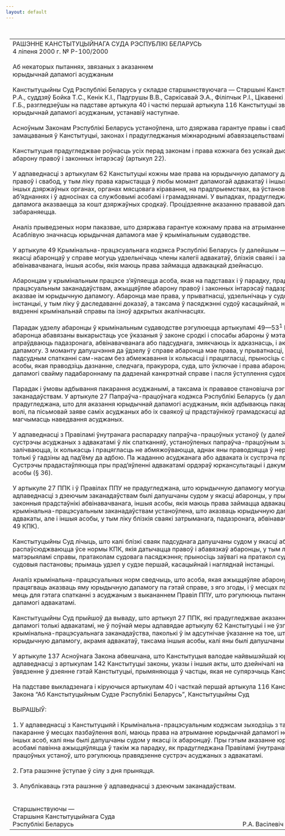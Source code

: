 ```yaml
---
layout: default
---
```


<div style="margin: 0px auto; width: 1000px;">

<div id="flag">

 

</div>

<div id="fixedWidth">

<div id="body">

<div id="columnSpanned">

<div id="content" style="margin: 10px">

<table>
<colgroup>
<col style="width: 100%" />
</colgroup>
<tbody>
<tr class="odd">
<td><div data-align="center" style="text-transform: uppercase;">
Рашэнне Канстытуцыйнага Суда Рэспублікі Беларусь
</div>
<div data-align="center">
4 ліпеня 2000 г. № Р-100/2000
</div>
<div data-align="left" style="width: 400px; margin-top: 20px; margin-bottom: 20px;">
Аб некаторых пытаннях, звязаных з аказаннем юрыдычнай дапамогі асуджаным
</div>
<div data-align="justify">
Канстытуцыйны Суд Рэспублікі Беларусь у складзе старшынствуючага — Старшыні Канстытуцыйнага Суда Васілевіча Р.А., суддзяў Бойка Т.С., Кенік К.I., Падгрушы В.В., Саркісавай Э.А., Філіпчык Р.I., Цікавенкі А.Г., Шабайлава В.I., Шышко Г.Б., разгледзеўшы на падставе артыкула 40 і часткі першай артыкула 116 Канстытуцыі зварот па пытанню аказання юрыдычнай дапамогі асуджаным, устанавіў наступнае.
</div>
<div data-align="justify">
 
</div>
<div data-align="justify">
Асноўным Законам Рэспублікі Беларусь устаноўлена, што дзяржава гарантуе правы і свабоды грамадзян Беларусі, замацаваныя ў Канстытуцыі, законах і прадугледжаныя міжнароднымі абавязацельствамі дзяржавы (артыкул 21).
</div>
<div data-align="justify">
 
</div>
<div data-align="justify">
Канстытуцыя прадугледжвае роўнасць усіх перад законам і права кожнага без усякай дыскрымінацыі на роўную абарону правоў і законных інтарэсаў (артыкул 22).
</div>
<div data-align="justify">
 
</div>
<div data-align="justify">
У адпаведнасці з артыкулам 62 Канстытуцыі кожны мае права на юрыдычную дапамогу для ажыццяўлення і абароны правоў і свабод, у тым ліку права карыстацца ў любы момант дапамогай адвакатаў і іншых сваіх прадстаўнікоў у судзе, іншых дзяржаўных органах, органах мясцовага кіравання, на прадпрыемствах, ва ўстановах, арганізацыях, грамадскіх аб’яднаннях і ў адносінах са службовымі асобамі і грамадзянамі. У выпадках, прадугледжаных законам, юрыдычная дапамога аказваецца за кошт дзяржаўных сродкаў. Процідзеянне аказанню прававой дапамогі ў Рэспубліцы Беларусь забараняецца.
</div>
<div data-align="justify">
 
</div>
<div data-align="justify">
Аналіз прыведзеных норм паказвае, што дзяржава гарантуе кожнаму права на атрыманне юрыдычнай дапамогі. Асаблівую значнасць юрыдычная дапамога мае ў крымінальным судаводстве.
</div>
<div data-align="justify">
 
</div>
<div data-align="justify">
У артыкуле 49 Крымінальна-працэсуальнага кодэкса Рэспублікі Беларусь (у далейшым — КПК) прадугледжана, што ў якасці абаронцаў у справе могуць удзельнічаць члены калегіі адвакатаў, блізкія сваякі і законныя прадстаўнікі абвінавачванага, іншыя асобы, якія маюць права займацца адвакацкай дзейнасцю.
</div>
<div data-align="justify">
 
</div>
<div data-align="justify">
Абаронцам у крымінальным працэсе з’яўляецца асоба, якая на падставах і ў парадку, прадугледжаным крымінальна-працэсуальным заканадаўствам, ажыццяўляе абарону правоў і законных інтарэсаў падазронага або абвінавачванага і аказвае ім юрыдычную дапамогу. Абаронца мае права, у прыватнасці, удзельнічаць у судовым пасяджэнні суда першай інстанцыі, у тым ліку ў даследаванні доказаў, а таксама ў пасяджэнні судоў касацыйнай, нагляднай інстанцый і пры вядзенні крымінальнай справы па ізноў адкрытых акалічнасцях.
</div>
<div data-align="justify">
 
</div>
<div data-align="justify">
Парадак удзелу абаронцы ў крымінальным судаводстве рэгулюецца артыкуламі 49—53<sup>1</sup> КПК, у адпаведнасці з якімі абаронца абавязаны выкарыстаць усе ўказаныя ў законе сродкі і спосабы абароны ў мэтах выяўлення акалічнасцей, якія апраўдваюць падазронага, абвінавачванага або падсуднага, змякчаюць іх адказнасць, і аказваць ім неабходную дапамогу. З моманту дапушчэння да ўдзелу ў справе абаронца мае права, у прыватнасці, мець з абвінавачваным, падсудным спатканні сам-насам без абмежавання іх колькасці і працягласці, прыносіць скаргі на дзеянні і рашэнні асобы, якая праводзіць дазнанне, следчага, пракурора, суда, што ўключае і права абаронцы на аказанне юрыдычнай дапамогі свайму падабароннаму па дадзенай канкрэтнай справе і пасля ўступлення судовай пастановы ў законную сілу.
</div>
<div data-align="justify">
 
</div>
<div data-align="justify">
Парадак і ўмовы адбывання пакарання асуджанымі, а таксама іх прававое становішча рэгулююцца папраўча-працоўным заканадаўствам. У артыкуле 27 Папраўча-працоўнага кодэкса Рэспублікі Беларусь (у далейшым — ППК) прадугледжана, што для аказання юрыдычнай дапамогі асуджаным, якія адбываюць пакаранне ў выглядзе пазбаўлення волі, па пісьмовай заяве саміх асуджаных або іх сваякоў ці прадстаўнікоў грамадскасці адвакатам прадастаўляецца магчымасць наведвання асуджаных.
</div>
<div data-align="justify">
 
</div>
<div data-align="justify">
У адпаведнасці з Правіламі ўнутранага распарадку папраўча-працоўных устаноў (у далейшым — Правілы ППУ) сустрэчы асуджаных з адвакатамі ў лік спатканняў, устаноўленых папраўча-працоўным заканадаўствам, не залічваюцца, іх колькасць і працягласць не абмяжоўваюцца, аднак яны праводзяцца ў нерабочы для асуджанага час і толькі ў гадзіны ад пад’ёму да адбою. Па жаданню асуджанага або адваката іх сустрэча праводзіцца сам-насам. Сустрэчы прадастаўляюцца пры прад’яўленні адвакатамі ордэраў юркансультацыі і дакументаў, якія засведчваюць іх асобы (§ 36).
</div>
<div data-align="justify">
 
</div>
<div data-align="justify">
У артыкуле 27 ППК і ў Правілах ППУ не прадугледжана, што юрыдычную дапамогу могуць аказваць і іншыя асобы, якія ў адпаведнасці з дзеючым заканадаўствам былі дапушчаны судом у якасці абаронцы, у прыватнасці, блізкія сваякі, законныя прадстаўнікі абвінавачванага, іншыя асобы, якія маюць права займацца адвакацкай дзейнасцю, тады як крымінальна-працэсуальным заканадаўствам устаноўлена, што аказваць юрыдычную дапамогу могуць не толькі адвакаты, але і іншыя асобы, у тым ліку блізкія сваякі затрыманага, падазронага, абвінавачванага, падсуднага (артыкул 49 КПК).
</div>
<div data-align="justify">
 
</div>
<div data-align="justify">
Канстытуцыйны Суд лічыць, што калі блізкі сваяк падсуднага дапушчаны судом у якасці абаронцы падсуднага, то на яго распаўсюджваюцца ўсе нормы КПК, якія датычацца правоў і абавязкаў абаронцы, у тым ліку права: знаёміцца з матэрыяламі справы, пратаколам судовага пасяджэння; прыносіць заўвагі на пратакол судовага пасяджэння, скаргі на судовыя пастановы; прымаць удзел у судзе першай, касацыйнай і нагляднай інстанцыі.
</div>
<div data-align="justify">
 
</div>
<div data-align="justify">
Аналіз крымінальна-працэсуальных норм сведчыць, што асоба, якая ажыццяўляе абарону падсуднага ў судзе, мае права працягваць аказваць яму юрыдычную дапамогу па гэтай справе, з яго згоды, і ў месцах пазбаўлення волі, у тым ліку мець для гэтага спатканні з асуджаным з выкананнем Правіл ППУ, што рэгулююць пытанні аказання юрыдычнай дапамогі адвакатамі.
</div>
<div data-align="justify">
 
</div>
<div data-align="justify">
Канстытуцыйны Суд прыйшоў да вываду, што артыкул 27 ППК, які прадугледжвае аказанне асуджанаму юрыдычнай дапамогі толькі адвакатамі, не ў поўнай меры адпавядае артыкулу 62 Канстытуцыі і не ўзгадняецца з нормамі крымінальна-працэсуальнага заканадаўства, паколькі ў ім адсутнічае ўказанне на тое, што асуджанаму могуць аказваць юрыдычную дапамогу, акрамя адвакатаў, таксама іншыя асобы, калі яны былі дапушчаны судом у якасці абаронцы.
</div>
<div data-align="justify">
 
</div>
<div data-align="justify">
У артыкуле 137 Асноўнага Закона абвешчана, што Канстытуцыя валодае найвышэйшай юрыдычнай сілай. У адпаведнасці з артыкулам 142 Канстытуцыі законы, указы і іншыя акты, што дзейнічалі на тэрыторыі Беларусі да ўвядзенне ў дзеянне гэтай Канстытуцыі, прымяняюцца ў частцы, якая не супярэчыць Канстытуцыі Рэспублікі Беларусь.
</div>
<div data-align="justify">
 
</div>
<div data-align="justify">
На падставе выкладзенага і кіруючыся артыкулам 40 і часткай першай артыкула 116 Канстытуцыі, артыкуламі 7, 36 і 38 Закона “Аб Канстытуцыйным Судзе Рэспублікі Беларусь”, Канстытуцыйны Суд
</div>
<div data-align="justify">
 
</div>
<div data-align="center">
ВЫРАШЫЎ:
</div>
<div>
 
</div>
<div data-align="justify">
1. У адпаведнасці з Канстытуцыяй і Крымінальна-працэсуальным кодэксам зыходзіць з таго, што асобы, якія адбываюць пакаранне ў месцах пазбаўлення волі, маюць права на атрыманне юрыдычнай дапамогі не толькі ад адвакатаў, але і ад іншых асоб, калі яны былі дапушчаны судом у якасці іх абаронцаў. Пры гэтым аказанне юрыдычнай дапамогі гэтымі асобамі павінна ажыццяўляцца ў такім жа парадку, як прадугледжана Правіламі ўнутранага распарадку папраўча-працоўных устаноў, што рэгулююць правядзенне сустрэч асуджаных з адвакатамі.
</div>
<div data-align="justify">
 
</div>
<div data-align="justify">
2. Гэта рашэнне ўступае ў сілу з дня прыняцця.
</div>
<div data-align="justify">
 
</div>
<div data-align="justify">
3. Апублікаваць гэта рашэнне ў адпаведнасці з дзеючым заканадаўствам.
</div>
<div>
 
</div>
<div>
 
</div>
<div>
Старшынствуючы —
</div>
<div>
Старшыня Канстытуцыйнага Суда
</div>
<div>
Рэспублікі Беларусь<span>                                                                                                       Р.А. Васілевіч</span>
</div></td>
</tr>
</tbody>
</table>

</div>

<div class="terminator">

 

</div>

</div>

</div>

</div>

</div>
